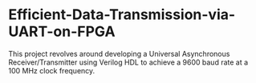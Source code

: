 # Efficient-Data-Transmission-via-UART-on-FPGA
This project revolves around developing a Universal Asynchronous Receiver/Transmitter
using Verilog HDL to achieve a 9600 baud rate at a 100 MHz
clock frequency.
